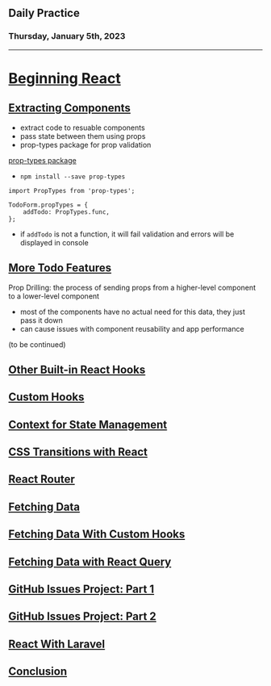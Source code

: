 ## Daily Practice
### Thursday, January 5th, 2023
---


# [Beginning React](https://laracasts.com/series/beginning-react)  


## [Extracting Components](https://laracasts.com/series/beginning-react/episodes/6)  

- extract code to resuable components
- pass state between them using props
- prop-types package for prop validation

[prop-types package](https://www.npmjs.com/package/prop-types)  
- `npm install --save prop-types`

```
import PropTypes from 'prop-types';

TodoForm.propTypes = {
    addTodo: PropTypes.func,
};
```
- if `addTodo` is not a function, it will fail validation and errors will be displayed in console




## [More Todo Features](https://laracasts.com/series/beginning-react/episodes/7)  

Prop Drilling: the process of sending props from a higher-level component to a lower-level component  
- most of the components have no actual need for this data, they just pass it down
- can cause issues with component reusability and app performance

(to be continued)



## [Other Built-in React Hooks](https://laracasts.com/series/beginning-react/episodes/8)  


## [Custom Hooks](https://laracasts.com/series/beginning-react/episodes/9)  


## [Context for State Management](https://laracasts.com/series/beginning-react/episodes/10)  


## [CSS Transitions with React](https://laracasts.com/series/beginning-react/episodes/11)  


## [React Router](https://laracasts.com/series/beginning-react/episodes/12)  


## [Fetching Data](https://laracasts.com/series/beginning-react/episodes/13)  


## [Fetching Data With Custom Hooks](https://laracasts.com/series/beginning-react/episodes/14)  


## [Fetching Data with React Query](https://laracasts.com/series/beginning-react/episodes/15)  


## [GitHub Issues Project: Part 1](https://laracasts.com/series/beginning-react/episodes/16)  


## [GitHub Issues Project: Part 2](https://laracasts.com/series/beginning-react/episodes/17)  


## [React With Laravel](https://laracasts.com/series/beginning-react/episodes/18)  


## [Conclusion](https://laracasts.com/series/beginning-react/episodes/19)  